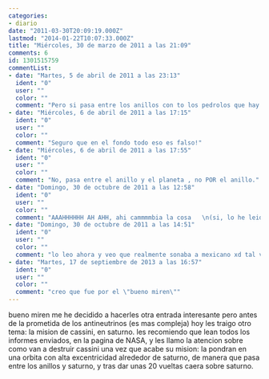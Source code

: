 ```yaml
---
categories:
- diario
date: "2011-03-30T20:09:19.000Z"
lastmod: "2014-01-22T10:07:33.000Z"
title: "Miércoles, 30 de marzo de 2011 a las 21:09"
comments: 6
id: 1301515759
commentList:
- date: "Martes, 5 de abril de 2011 a las 23:13"
  ident: "0"
  user: ""
  color: ""
  comment: "Pero si pasa entre los anillos con to los pedrolos que hay por ahi orbitando ya se hace mierda de por sí, no?? o__O"
- date: "Miércoles, 6 de abril de 2011 a las 17:15"
  ident: "0"
  user: ""
  color: ""
  comment: "Seguro que en el fondo todo eso es falso!"
- date: "Miércoles, 6 de abril de 2011 a las 17:55"
  ident: "0"
  user: ""
  color: ""
  comment: "No, pasa entre el anillo y el planeta , no POR el anillo."
- date: "Domingo, 30 de octubre de 2011 a las 12:58"
  ident: "0"
  user: ""
  color: ""
  comment: "AAAHHHHHH AH AHH, ahi cammmmbia la cosa   \n(si, lo he leido ahora xDDD)"
- date: "Domingo, 30 de octubre de 2011 a las 14:51"
  ident: "0"
  user: ""
  color: ""
  comment: "lo leo ahora y veo que realmente sonaba a mexicano xd tal vez vuelva a ello"
- date: "Martes, 17 de septiembre de 2013 a las 16:57"
  ident: "0"
  user: ""
  color: ""
  comment: "creo que fue por el \"bueno miren\""
---
```


bueno miren me he decidido a hacerles otra entrada interesante pero antes de la prometida de los antineutrinos (es mas compleja) hoy les traigo otro tema: la mision de cassini, en saturno. les recomiendo que lean todos los informes enviados, en la pagina de NASA, y les llamo la atencion  sobre como van a destruir cassini una vez que acabe su mision: la pondran en una orbita con alta excentricidad alrededor de saturno, de manera que pasa entre los anillos y saturno, y tras dar unas 20 vueltas caera sobre saturno.
